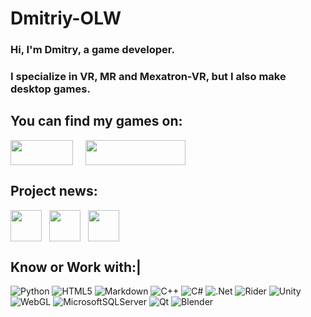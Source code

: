 # Dmitriy-OLW
### Hi, I'm Dmitry, a game developer. 

### I specialize in VR, MR and Mexatron-VR, but I also make desktop games. 

## You can find my games on:
<div style="display: flex; align-items: center;"> 
        <a href="https://dmitriy-olw.itch.io/" style="text-decoration: none;"> 
            <img src="https://img.shields.io/badge/Itch-%23FF0B34.svg?style=for-the-badge&logo=Itch.io&logoColor=white" width="100" height="40">
        </a>
        <a> 
            &nbsp;&nbsp;&nbsp;&nbsp;&nbsp;
        </a>
        <a href="https://dmitriy-olw.itch.io/" style="text-decoration: none;">
            <img src="https://github.com/user-attachments/assets/0c487d7f-368a-4573-880a-dd5d04f3a4af" width="160" height="40">
        </a>
    </div>

    
## Project news:
<i class="fa fa-telegram" aria-hidden="true"></i>

<div style="display: flex; align-items: center;"> 
        <a href="https://www.youtube.com/@UnrealRealityGames" style="text-decoration: none;"> 
            <img src="https://github.com/user-attachments/assets/78b86846-2cb7-4fd2-b463-1673e2f5e4c9" width="50" height="50">
        </a>
        <a> 
            &nbsp;&nbsp;&nbsp;
        </a>
        <a href="https://t.me/urg_olw" style="text-decoration: none;">
            <img src="https://github.com/user-attachments/assets/b2152ac9-dfe8-45b8-a4e3-e07df05de129" width="50" height="50">
        </a>
        <a> 
            &nbsp;&nbsp;&nbsp;
        </a>
        <a href="https://vk.com/order_of_lost_worlds" style="text-decoration: none;"> 
            <img src="https://github.com/user-attachments/assets/5c1c5f0d-9426-4fd8-8bbf-4d04b5ae7ad1" width="50" height="50">
        </a>
    </div>

## Know or Work with:|
![Python](https://img.shields.io/badge/python-3670A0?style=for-the-badge&logo=python&logoColor=ffdd54)
![HTML5](https://img.shields.io/badge/html5-%23E34F26.svg?style=for-the-badge&logo=html5&logoColor=white)
![Markdown](https://img.shields.io/badge/markdown-%23000000.svg?style=for-the-badge&logo=markdown&logoColor=white)
![C++](https://img.shields.io/badge/c++-%2300599C.svg?style=for-the-badge&logo=c%2B%2B&logoColor=white)
![C#](https://img.shields.io/badge/c%23-%23239120.svg?style=for-the-badge&logo=csharp&logoColor=white)
![.Net](https://img.shields.io/badge/.NET-5C2D91?style=for-the-badge&logo=.net&logoColor=white)
![Rider](https://img.shields.io/badge/Rider-000000.svg?style=for-the-badge&logo=Rider&logoColor=white&color=black&labelColor=crimson)
![Unity](https://img.shields.io/badge/unity-%23000000.svg?style=for-the-badge&logo=unity&logoColor=white)
![WebGL](https://img.shields.io/badge/WebGL-990000?logo=webgl&logoColor=white&style=for-the-badge)
![MicrosoftSQLServer](https://img.shields.io/badge/Microsoft%20SQL%20Server-CC2927?style=for-the-badge&logo=microsoft%20sql%20server&logoColor=white)
![Qt](https://img.shields.io/badge/Qt-%23217346.svg?style=for-the-badge&logo=Qt&logoColor=white)
![Blender](https://img.shields.io/badge/blender-%23F5792A.svg?style=for-the-badge&logo=blender&logoColor=white)

